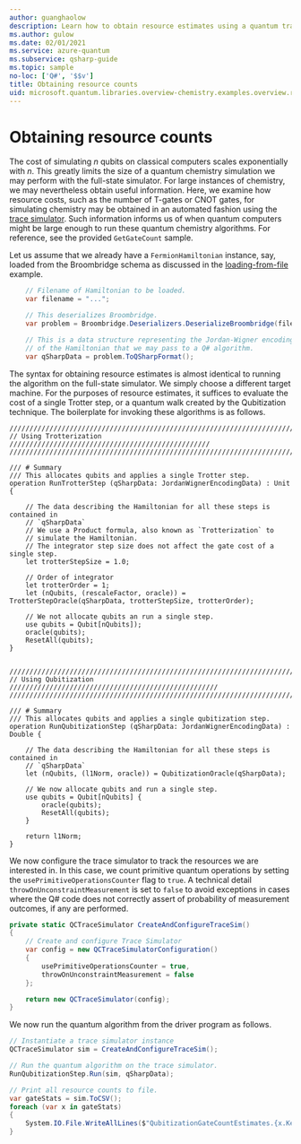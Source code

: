 ```yaml
---
author: guanghaolow
description: Learn how to obtain resource estimates using a quantum trace simulator.
ms.author: gulow
ms.date: 02/01/2021
ms.service: azure-quantum
ms.subservice: qsharp-guide
ms.topic: sample
no-loc: ['Q#', '$$v']
title: Obtaining resource counts
uid: microsoft.quantum.libraries.overview-chemistry.examples.overview.resourcecounts
---
```


# Obtaining resource counts

The cost of simulating $n$ qubits on classical computers scales exponentially with $n$. This greatly limits the size of a quantum chemistry simulation we may perform with the full-state simulator. For large instances of chemistry, we may nevertheless obtain useful information. Here, we examine how resource costs, such as the number of T-gates or CNOT gates, for simulating chemistry may be obtained in an automated fashion using the [trace simulator](xref:microsoft.quantum.machines.overview.qc-trace-simulator.intro). Such information informs us of when quantum computers might be large enough to run these quantum chemistry algorithms. For reference, see the provided `GetGateCount` sample.

Let us assume that we already have a `FermionHamiltonian` instance, say, loaded from the Broombridge schema as discussed in the [loading-from-file](xref:microsoft.quantum.libraries.overview-chemistry.examples.overview.loadhamiltonian) example.

```csharp
    // Filename of Hamiltonian to be loaded.
    var filename = "...";

    // This deserializes Broombridge.
    var problem = Broombridge.Deserializers.DeserializeBroombridge(filename).ProblemDescriptions.First();

    // This is a data structure representing the Jordan-Wigner encoding 
    // of the Hamiltonian that we may pass to a Q# algorithm.
    var qSharpData = problem.ToQSharpFormat();
```

The syntax for obtaining resource estimates is almost identical to running the algorithm on the full-state simulator. We simply choose a different target machine. For the purposes of resource estimates, it suffices to evaluate the cost of a single Trotter step, or a quantum walk created by the Qubitization technique. The boilerplate for invoking these algorithms is as follows.

```qsharp
//////////////////////////////////////////////////////////////////////////
// Using Trotterization //////////////////////////////////////////////////
//////////////////////////////////////////////////////////////////////////

/// # Summary
/// This allocates qubits and applies a single Trotter step.
operation RunTrotterStep (qSharpData: JordanWignerEncodingData) : Unit {

    // The data describing the Hamiltonian for all these steps is contained in
    // `qSharpData`
    // We use a Product formula, also known as `Trotterization` to
    // simulate the Hamiltonian.
    // The integrator step size does not affect the gate cost of a single step.
    let trotterStepSize = 1.0;

    // Order of integrator
    let trotterOrder = 1;
    let (nQubits, (rescaleFactor, oracle)) = TrotterStepOracle(qSharpData, trotterStepSize, trotterOrder);

    // We not allocate qubits an run a single step.
    use qubits = Qubit[nQubits]);
    oracle(qubits);
    ResetAll(qubits);
}


//////////////////////////////////////////////////////////////////////////
// Using Qubitization ////////////////////////////////////////////////////
//////////////////////////////////////////////////////////////////////////

/// # Summary
/// This allocates qubits and applies a single qubitization step.
operation RunQubitizationStep (qSharpData: JordanWignerEncodingData) : Double {

    // The data describing the Hamiltonian for all these steps is contained in
    // `qSharpData`
    let (nQubits, (l1Norm, oracle)) = QubitizationOracle(qSharpData);

    // We now allocate qubits and run a single step.
    use qubits = Qubit[nQubits] {
        oracle(qubits);
        ResetAll(qubits);
    }

    return l1Norm;
}
```

We now configure the trace simulator to track the resources we are interested in. In this case, we count primitive quantum operations by setting the `usePrimitiveOperationsCounter` flag to `true`. A technical detail `throwOnUnconstraintMeasurement` is set to `false` to avoid exceptions in cases where the Q# code does not correctly assert of probability of measurement outcomes, if any are performed.

```csharp
private static QCTraceSimulator CreateAndConfigureTraceSim()
{
    // Create and configure Trace Simulator
    var config = new QCTraceSimulatorConfiguration()
    {
        usePrimitiveOperationsCounter = true,
        throwOnUnconstraintMeasurement = false
    };

    return new QCTraceSimulator(config);
}
```

We now run the quantum algorithm from the driver program as follows.

```csharp
// Instantiate a trace simulator instance
QCTraceSimulator sim = CreateAndConfigureTraceSim();

// Run the quantum algorithm on the trace simulator.
RunQubitizationStep.Run(sim, qSharpData);

// Print all resource counts to file.
var gateStats = sim.ToCSV();
foreach (var x in gateStats)
{
    System.IO.File.WriteAllLines($"QubitizationGateCountEstimates.{x.Key}.csv", new string[] { x.Value });
}
```
